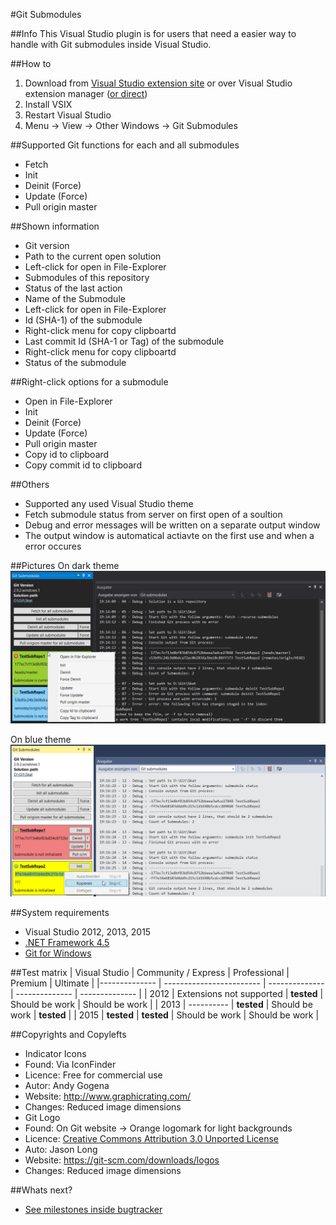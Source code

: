 #Git Submodules

##Info
This Visual Studio plugin is for users that need a easier way to handle with Git submodules inside Visual Studio.

##How to
1. Download from [Visual Studio extension site](https://visualstudiogallery.msdn.microsoft.com/0e71baf2-2d0b-44f9-8172-d27df583ad20) or over Visual Studio extension manager ([or direct](https://github.com/Dark-Water/GitSubModulesVsPlugin/tree/master/VSIX%20for%20Testers))
2. Install VSIX 
3. Restart Visual Studio
4. Menu -> View -> Other Windows -> Git Submodules

##Supported Git functions for each and all submodules
* Fetch
* Init
* Deinit (Force)
* Update (Force)
* Pull origin master

##Shown information
* Git version
* Path to the current open solution
 * Left-click for open in File-Explorer
* Submodules of this repository
 * Status of the last action
 * Name of the Submodule
  * Left-click for open in File-Explorer
 * Id (SHA-1) of the submodule
  * Right-click menu for copy clipboartd
 * Last commit Id (SHA-1 or Tag) of the submodule
  * Right-click menu for copy clipboartd
 * Status of the submodule

##Right-click options for a submodule
* Open in File-Explorer
* Init
* Deinit (Force)
* Update (Force)
* Pull origin master
* Copy id to clipboard
* Copy commit id to clipboard
 
##Others
* Supported any used Visual Studio theme
* Fetch submodule status from server on first open of a soultion
* Debug and error messages will be written on a separate output window
* The output window is automatical actiavte on the first use and when a error occures

##Pictures
On dark theme
![picture](picture1.png)

On blue theme
![picture](picture2.png)

##System requirements
* Visual Studio 2012, 2013, 2015
* [.NET Framework 4.5](https://www.microsoft.com/de-de/download/details.aspx?id=30653)
* [Git for Windows](https://git-for-windows.github.io/)

##Test matrix
| Visual Studio | Community / Express      | Professional   | Premium        | Ultimate       |
|-------------- | ------------------------ | -------------- | -------------- | -------------- |
| 2012          | Extensions not supported | **tested**     | Should be work | Should be work |
| 2013          | ----------               | **tested**     | Should be work | **tested**     |
| 2015          | **tested**               | **tested**     | Should be work | Should be work |

##Copyrights and Copylefts
* Indicator Icons
 * Found: Via IconFinder 
 * Licence: Free for commercial use
 * Autor: Andy Gogena
 * Website: http://www.graphicrating.com/
 * Changes: Reduced image dimensions
* Git Logo 
 * Found: On Git website -> Orange logomark for light backgrounds
 * Licence: [Creative Commons Attribution 3.0 Unported License](https://creativecommons.org/licenses/by/3.0/)
 * Auto: Jason Long
 * Website: https://git-scm.com/downloads/logos
 * Changes: Reduced image dimensions

##Whats next?
* [See milestones inside bugtracker](https://github.com/Dark-Water/GitSubModulesVsPlugin/milestones)
